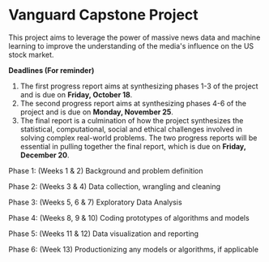 # Vanguard Capstone Project

This project aims to leverage the power of massive news data and machine learning to improve the understanding of the media's influence on the US stock market.

**Deadlines (For reminder)**

1. The first progress report aims at synthesizing phases 1-3 of the project and is due on **Friday, October 18**.
2. The second progress report aims at synthesizing phases 4-6 of the project and is due on **Monday, November 25**.
3. The final report is a culmination of how the project synthesizes the statistical, computational, social and ethical challenges involved in solving complex real-world problems. The two progress reports will be essential in pulling together the final report, which is due on **Friday, December 20**.

Phase 1: (Weeks 1 & 2)  Background and problem definition

Phase 2: (Weeks 3 & 4)  Data collection, wrangling and cleaning 

Phase 3: (Weeks 5, 6 & 7) Exploratory Data Analysis

Phase 4: (Weeks 8, 9 & 10) Coding prototypes of algorithms and models 

Phase 5: (Weeks 11 & 12) Data visualization and reporting 

Phase 6: (Week 13) Productionizing any models or algorithms, if applicable

